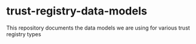 # trust-registry-data-models
This repository documents the data models we are using for various trust registry types
